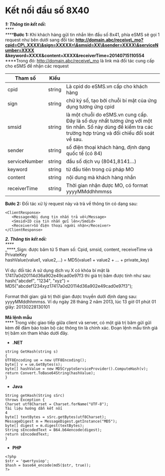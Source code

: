 # Kết nối đầu số 8X40

_**1: Thông tin kết nối:**_\
_****_\
_****_**Bước 1:** Khi khách hàng gửi tin nhắn lên đầu số 8x41, phía eSMS sẽ gọi 1 request như bên dưới sang đối tác **http://domain.abc/receive\_mo?cpid=CP\_XXXX\&sign=XXXXX=\&smsid=XX\&sender=XXXX\&serviceNumber=XXXX \&keyword=XXXX\&content=XXXX\&receiverTime=20140715110554**\
****Trong đó: http://domain.abc/receive\_mo là link mà đối tác cung cấp cho eSMS để nhận các request

| Tham số       | Kiểu   |                                                                                                                                                             |
| ------------- | ------ | ----------------------------------------------------------------------------------------------------------------------------------------------------------- |
| cpid          | string | Là cpid do eSMS.vn cấp cho khách hàng                                                                                                                       |
| sign          | string | chữ ký số, tạo bởi chuỗi bí mật của ứng dụng tương ứng cpid                                                                                                 |
| smsid         | string | là một chuỗi do eSMS.vn cung cấp. Đây là số duy nhất tương ứng với một tin nhắn. Số này dùng để kiểm tra các trường hợp trùng và đối chiếu đối soát về sau. |
| sender        | string | số điện thoại khách hàng, định dạng quốc tế (có 84)                                                                                                         |
| serviceNumber | string | đầu số dịch vụ (8041,8141…)                                                                                                                                 |
| keyword       | string | từ đầu tiên trong cú pháp MO                                                                                                                                |
| content       | string | nội dung mà khách hàng nhắn                                                                                                                                 |
| receiverTime  | string | Thời gian nhận được MO, có format yyyyMMddhhmmss                                                                                                            |

**Bước 2:** Đối tác xử lý request này và trả về thông tin có dạng sau:

```
<ClientResponse>
   <Message>Nội dung tin nhắn trả về</Message>
   <Smsid>ID của tin nhắn gửi lên</Smdid>
   <Receiver>Số điện thoại người nhận</Receiver>
</ClientResponse>
```

_**2. Thông tin kết nối:**_\
_****_\
_****_Sign: được băm từ 5 tham số: Cpid, smsid, content, receiveTime và PrivateKey \
hashValue(value1, value2,…) = MD5(value1 + value2 + … + private\_key) \
\
Ví dụ: đối tác A sử dụng dịch vụ X có khóa bí mật là 17417a0d20114d36a902e49cad0e97f3 thì giá trị băm được tính như sau: \
hash("abcdef", "1234", "xyz") = MD5("abcdef1234xyz17417a0d20114d36a902e49cad0e97f3");\
\
Format thời gian: giá trị thời gian được truyền dưới định dạng sau: yyyyMMddhhmmss. Ví dụ ngày 28 tháng 2 năm 2013, lúc 13 giờ 01 phút 01 giây: 20130228130101\
\
**Mã lệnh mẫu**\
&#x20;     ****      Trong việc giao tiếp giữa client và server, có một giá trị băm gửi gửi kèm để đảm bảo toàn bộ các thông tin là chính xác. Đoạn lệnh mẫu tính giá trị băm xin tham khảo dưới đây.

* **.NET**

```
string GetHash(string s)
{
UTF8Encoding ue = new UTF8Encoding();
byte[] v = ue.GetBytes(s);
byte[] hashValue = new MD5CryptoServiceProvider().ComputeHash(v);
return Convert.ToBase64String(hashValue);
}
```

* **Java**

```
String getHash(String sSrc)
throws Exception {
Charset utf8Charset = Charset.forName("UTF-8");
Tài liệu hướng dẫn kết nối
4
byte[] textBytes = sSrc.getBytes(utf8Charset);
MessageDigest m = MessageDigest.getInstance("MD5");
byte[] digest = m.digest(textBytes);
String sEncodedText = B64.b64encode(digest);
return sEncodedText;
} 
```

* **PHP**

```
<?php
$str = 'qwertyuiop';
$hash = base64_encode(md5($str, true));
?>
```

